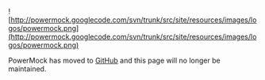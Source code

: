 ![http://powermock.googlecode.com/svn/trunk/src/site/resources/images/logos/powermock.png](http://powermock.googlecode.com/svn/trunk/src/site/resources/images/logos/powermock.png)

PowerMock has moved to <a href='https://github.com/jayway/powermock'>GitHub</a> and this page will no longer be maintained.